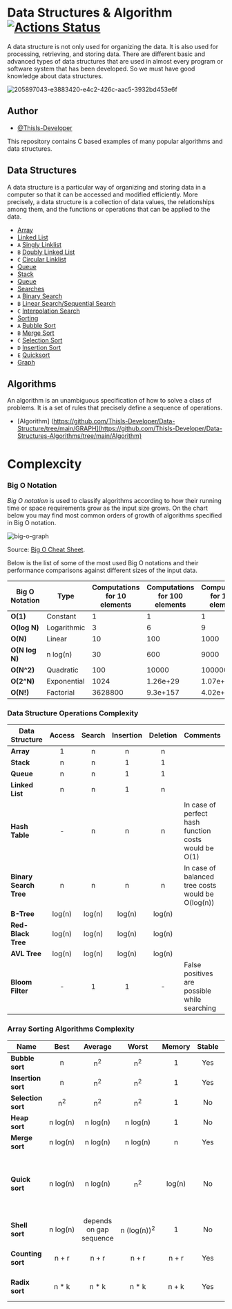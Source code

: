 # Data Structures & Algorithm [![Actions Status](https://github.com/cfgnunes/numerical-methods-python/workflows/build/badge.svg)](https://github.com/ThisIs-Developer/Data-Structure)

A data structure is not only used for organizing the data. It is also used for processing, retrieving, and storing data. There are different basic and advanced types of data structures that are used in almost every program or software system that has been developed. So we must have good knowledge about data structures.

![205897043-e3883420-e4c2-426c-aac5-3932bd453e6f](https://user-images.githubusercontent.com/109382325/215787207-0f6771fe-7a53-4a85-8781-ae5230532aa6.png)


## Author

- [@ThisIs-Developer](https://github.com/ThisIs-Developer)

This repository contains C based examples of many popular algorithms and data structures.

## Data Structures

A data structure is a particular way of organizing and storing data in a computer so that it can
be accessed and modified efficiently. More precisely, a data structure is a collection of data
values, the relationships among them, and the functions or operations that can be applied to
the data.

- [Array](https://github.com/ThisIs-Developer/Data-Structure/tree/main/ARRAY)
- [Linked List](https://github.com/ThisIs-Developer/Data-Structure/tree/main/LINKED%20LIST)
- `A` [Singly Linklist](https://github.com/ThisIs-Developer/Data-Structure/blob/main/LINKED%20LIST/Implemention%20and%20deletion%20of%20singly%20linked%20list.c)
- `B` [Doubly Linked List](src/data-structures/doubly-linked-list)
- `C` [Circular Linklist](https://github.com/ThisIs-Developer/Data-Structure/tree/main/LINKED%20LIST)
- [Queue](https://github.com/ThisIs-Developer/Data-Structure/blob/main/LINKED%20LIST/Insert%20And%20Deletion%20Of%20Doubly%20Linked%20List.c)
- [Stack](https://github.com/ThisIs-Developer/Data-Structure/tree/main/STACK)
- [Queue](https://github.com/ThisIs-Developer/Data-Structure/tree/main/QUEUE)
- [Searches](https://github.com/ThisIs-Developer/Data-Structure/tree/main/SEARCHING%20TECHNIQUES)
- `A` [Binary Search](https://github.com/ThisIs-Developer/Data-Structure/blob/main/SEARCHING%20TECHNIQUES/Binary_Search.c)
- `B` [Linear Search/Sequential Search](https://github.com/ThisIs-Developer/Data-Structure/blob/main/SEARCHING%20TECHNIQUES/Linear_Search_Or_Sequential_Search.c)
- `C` [Interpolation Search](https://github.com/ThisIs-Developer/Data-Structure/blob/main/SEARCHING%20TECHNIQUES/Linear_Search_Or_Sequential_Search.c)
- [Sorting](https://github.com/ThisIs-Developer/Data-Structure/tree/main/SEARCHING%20TECHNIQUES)
- `A` [Bubble Sort](https://github.com/ThisIs-Developer/Data-Structure/tree/main/SORTING%20TECHNIQUES/BUBBLE%20SORT)
- `B` [Merge Sort](https://github.com/ThisIs-Developer/Data-Structure/tree/main/SORTING%20TECHNIQUES/MERGE%20SORT)
- `C` [Selection Sort](https://github.com/ThisIs-Developer/Data-Structure/tree/main/SORTING%20TECHNIQUES/SELECTION%20SORT)
- `D` [Insertion Sort](https://github.com/ThisIs-Developer/Data-Structure/tree/main/SORTING%20TECHNIQUES/INSERTION%20SORT)
- `E` [Quicksort](https://github.com/ThisIs-Developer/Data-Structure/tree/main/SORTING%20TECHNIQUES/QUICK%20SORT)
- [Graph](https://github.com/ThisIs-Developer/Data-Structure/tree/main/GRAPH)

## Algorithms

An algorithm is an unambiguous specification of how to solve a class of problems. It is a set of rules that precisely define a sequence of operations.

- [Algorithm] (https://github.com/ThisIs-Developer/Data-Structure/tree/main/GRAPH](https://github.com/ThisIs-Developer/Data-Structures-Algorithms/tree/main/Algorithm)

# Complexcity

### Big O Notation

_Big O notation_ is used to classify algorithms according to how their running time or space requirements grow as the input size grows.
On the chart below you may find most common orders of growth of algorithms specified in Big O notation.

![big-o-graph](https://user-images.githubusercontent.com/109382325/215787325-1a1cfc3d-d5f4-4888-b3ff-d5345aba2e6d.jpg)


Source: [Big O Cheat Sheet](http://bigocheatsheet.com/).

Below is the list of some of the most used Big O notations and their performance comparisons against different sizes of the input data.

| Big O Notation | Type        | Computations for 10 elements | Computations for 100 elements | Computations for 1000 elements |
| -------------- | ----------- | ---------------------------- | ----------------------------- | ------------------------------ |
| **O(1)**       | Constant    | 1                            | 1                             | 1                              |
| **O(log N)**   | Logarithmic | 3                            | 6                             | 9                              |
| **O(N)**       | Linear      | 10                           | 100                           | 1000                           |
| **O(N log N)** | n log(n)    | 30                           | 600                           | 9000                           |
| **O(N^2)**     | Quadratic   | 100                          | 10000                         | 1000000                        |
| **O(2^N)**     | Exponential | 1024                         | 1.26e+29                      | 1.07e+301                      |
| **O(N!)**      | Factorial   | 3628800                      | 9.3e+157                      | 4.02e+2567                     |

### Data Structure Operations Complexity

| Data Structure         | Access | Search | Insertion | Deletion | Comments                                             |
| ---------------------- | :----: | :----: | :-------: | :------: | :--------------------------------------------------- |
| **Array**              |   1    |   n    |     n     |    n     |                                                      |
| **Stack**              |   n    |   n    |     1     |    1     |                                                      |
| **Queue**              |   n    |   n    |     1     |    1     |                                                      |
| **Linked List**        |   n    |   n    |     1     |    n     |                                                      |
| **Hash Table**         |   -    |   n    |     n     |    n     | In case of perfect hash function costs would be O(1) |
| **Binary Search Tree** |   n    |   n    |     n     |    n     | In case of balanced tree costs would be O(log(n))    |
| **B-Tree**             | log(n) | log(n) |  log(n)   |  log(n)  |                                                      |
| **Red-Black Tree**     | log(n) | log(n) |  log(n)   |  log(n)  |                                                      |
| **AVL Tree**           | log(n) | log(n) |  log(n)   |  log(n)  |                                                      |
| **Bloom Filter**       |   -    |   1    |     1     |    -     | False positives are possible while searching         |

### Array Sorting Algorithms Complexity

| Name               |     Best      |         Average         |            Worst            | Memory | Stable | Comments                                                      |
| ------------------ | :-----------: | :---------------------: | :-------------------------: | :----: | :----: | :------------------------------------------------------------ |
| **Bubble sort**    |       n       |      n<sup>2</sup>      |        n<sup>2</sup>        |   1    |  Yes   |                                                               |
| **Insertion sort** |       n       |      n<sup>2</sup>      |        n<sup>2</sup>        |   1    |  Yes   |                                                               |
| **Selection sort** | n<sup>2</sup> |      n<sup>2</sup>      |        n<sup>2</sup>        |   1    |   No   |                                                               |
| **Heap sort**      | n&nbsp;log(n) |      n&nbsp;log(n)      |        n&nbsp;log(n)        |   1    |   No   |                                                               |
| **Merge sort**     | n&nbsp;log(n) |      n&nbsp;log(n)      |        n&nbsp;log(n)        |   n    |  Yes   |                                                               |
| **Quick sort**     | n&nbsp;log(n) |      n&nbsp;log(n)      |        n<sup>2</sup>        | log(n) |   No   | Quicksort is usually done in-place with O(log(n)) stack space |
| **Shell sort**     | n&nbsp;log(n) | depends on gap sequence | n&nbsp;(log(n))<sup>2</sup> |   1    |   No   |                                                               |
| **Counting sort**  |     n + r     |          n + r          |            n + r            | n + r  |  Yes   | r - biggest number in array                                   |
| **Radix sort**     |    n \* k     |         n \* k          |           n \* k            | n + k  |  Yes   | k - length of longest key                                     |
